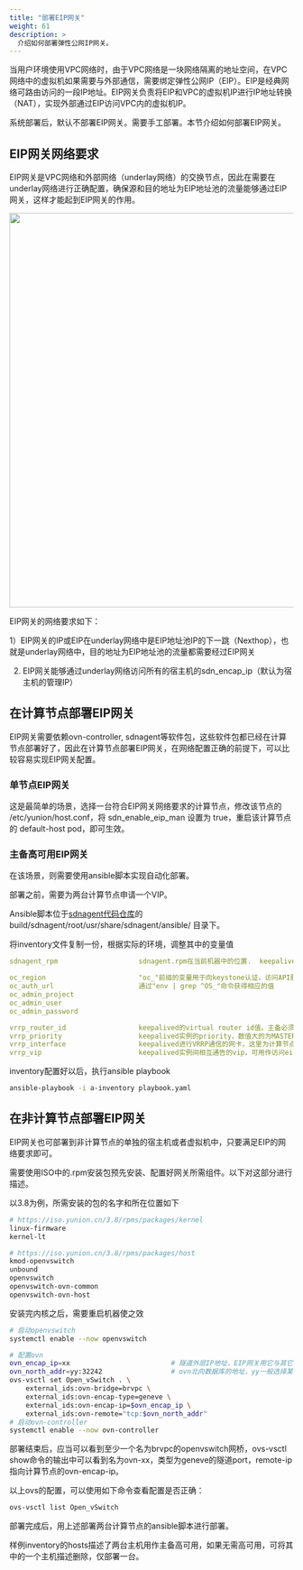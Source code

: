 ```yaml
---
title: "部署EIP网关"
weight: 61
description: >
  介绍如何部署弹性公网IP网关。
---
```


当用户环境使用VPC网络时，由于VPC网络是一块网络隔离的地址空间，在VPC网络中的虚拟机如果需要与外部通信，需要绑定弹性公网IP（EIP）。EIP是经典网络可路由访问的一段IP地址。EIP网关负责将EIP和VPC的虚拟机IP进行IP地址转换（NAT），实现外部通过EIP访问VPC内的虚拟机IP。

系统部署后，默认不部署EIP网关。需要手工部署。本节介绍如何部署EIP网关。

## EIP网关网络要求

EIP网关是VPC网络和外部网络（underlay网络）的交换节点，因此在需要在underlay网络进行正确配置，确保源和目的地址为EIP地址池的流量能够通过EIP网关，这样才能起到EIP网关的作用。

<img src="../eipgwnet.png" width="700">

EIP网关的网络要求如下：

1）EIP网关的IP或EIP在underlay网络中是EIP地址池IP的下一跳（Nexthop），也就是underlay网络中，目的地址为EIP地址池的流量都需要经过EIP网关

2) EIP网关能够通过underlay网络访问所有的宿主机的sdn_encap_ip（默认为宿主机的管理IP）

## 在计算节点部署EIP网关

EIP网关需要依赖ovn-controller, sdnagent等软件包，这些软件包都已经在计算节点部署好了，因此在计算节点部署EIP网关，在网络配置正确的前提下，可以比较容易实现EIP网关配置。

### 单节点EIP网关

这是最简单的场景，选择一台符合EIP网关网络要求的计算节点，修改该节点的 /etc/yunion/host.conf，将 sdn_enable_eip_man 设置为 true，重启该计算节点的 default-host pod，即可生效。

### 主备高可用EIP网关

在该场景，则需要使用ansible脚本实现自动化部署。

部署之前，需要为两台计算节点申请一个VIP。

Ansible脚本位于[sdnagent代码仓库](https://github.com/yunionio/sdnagent)的 build/sdnagent/root/usr/share/sdnagent/ansible/ 目录下。

将inventory文件复制一份，根据实际的环境，调整其中的变量值

```yaml
sdnagent_rpm					sdnagent.rpm在当前机器中的位置.  keepalived将从目标机器配置的yum仓库中直接部署

oc_region						"oc_"前缀的变量用于向keystone认证，访问API服务。可以从default-climc pod
oc_auth_url						通过"env | grep ^OS_"命令获得相应的值
oc_admin_project
oc_admin_user
oc_admin_password

vrrp_router_id					keepalived的virtual router id值。主备必须相同。若环境中有其他keepalived部署，必须不能冲突
vrrp_priority					keepalived实例的priority，数值大的为MASTER，小的为BACKUP
vrrp_interface					keepalived进行VRRP通信的网卡，这里为计算节点的管理网卡，一般为br0
vrrp_vip						keepalived实例间相互通告的vip，可用作访问eip的下一跳地址
```

inventory配置好以后，执行ansible playbook

```bash
ansible-playbook -i a-inventory playbook.yaml
```


## 在非计算节点部署EIP网关

EIP网关也可部署到非计算节点的单独的宿主机或者虚拟机中，只要满足EIP的网络要求即可。

需要使用ISO中的.rpm安装包预先安装、配置好网关所需组件。以下对这部分进行描述。

以3.8为例，所需安装的包的名字和所在位置如下

```bash
# https://iso.yunion.cn/3.8/rpms/packages/kernel
linux-firmware
kernel-lt

# https://iso.yunion.cn/3.8/rpms/packages/host
kmod-openvswitch
unbound
openvswitch
openvswitch-ovn-common
openvswitch-ovn-host
```

安装完内核之后，需要重启机器使之效

```bash
# 启动openvswitch
systemctl enable --now openvswitch

# 配置ovn
ovn_encap_ip=xx							# 隧道外层IP地址，EIP网关用它与其它计算节点通信
ovn_north_addr=yy:32242					# ovn北向数据库的地址，yy一般选择某台宿主机ip地址；端口默认为32242，对应k8s default-ovn-north service中的端口号
ovs-vsctl set Open_vSwitch . \
	external_ids:ovn-bridge=brvpc \
	external_ids:ovn-encap-type=geneve \
	external_ids:ovn-encap-ip=$ovn_encap_ip \
	external_ids:ovn-remote="tcp:$ovn_north_addr"
# 启动ovn-controller
systemctl enable --now ovn-controller
```

部署结束后，应当可以看到至少一个名为brvpc的openvswitch网桥，ovs-vsctl show命令的输出中可以看到名为ovn-xx，类型为geneve的隧道port，remote-ip指向计算节点的ovn-encap-ip。

以上ovs的配置，可以使用如下命令查看配置是否正确：

```bash
ovs-vsctl list Open_vSwitch
```

部署完成后，用上述部署两台计算节点的ansible脚本进行部署。

样例inventory的hosts描述了两台主机用作主备高可用，如果无需高可用，可将其中的一个主机描述删除，仅部署一台。
